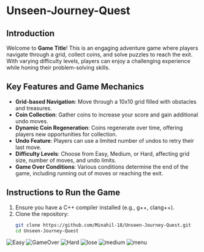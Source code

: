 # Unseen-Journey-Quest

## Introduction
Welcome to **Game Title**! This is an engaging adventure game where players navigate through a grid, collect coins, and solve puzzles to reach the exit. With varying difficulty levels, players can enjoy a challenging experience while honing their problem-solving skills.

## Key Features and Game Mechanics
- **Grid-based Navigation**: Move through a 10x10 grid filled with obstacles and treasures.
- **Coin Collection**: Gather coins to increase your score and gain additional undo moves.
- **Dynamic Coin Regeneration**: Coins regenerate over time, offering players new opportunities for collection.
- **Undo Feature**: Players can use a limited number of undos to retry their last move.
- **Difficulty Levels**: Choose from Easy, Medium, or Hard, affecting grid size, number of moves, and undo limits.
- **Game Over Conditions**: Various conditions determine the end of the game, including running out of moves or reaching the exit.

## Instructions to Run the Game
1. Ensure you have a C++ compiler installed (e.g., g++, clang++).
2. Clone the repository:
   ```bash
   git clone https://github.com/Minahil-18/Unseen-Journey-Quest.git
   cd Unseen-Journey-Quest


![Easy](Unseen-Journey-Quest/easy_level.png)
![GameOver](Unseen-Journey-Quest/gameover.png)
![Hard](Unseen-Journey-Quest/hard_level.png)
![lose](Unseen-Journey-Quest/lose.png)
![medium](Unseen-Journey-Quest/medium_level.png)
![menu](Unseen-Journey-Quest/menu.png)
